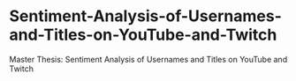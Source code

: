 # Sentiment-Analysis-of-Usernames-and-Titles-on-YouTube-and-Twitch
Master Thesis: Sentiment Analysis of Usernames and Titles on YouTube and Twitch
